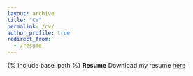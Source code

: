 ```yaml
---
layout: archive
title: "CV"
permalink: /cv/
author_profile: true
redirect_from:
  - /resume
---
```


{% include base_path %}
**Resume**
Download my resume [here](https://drive.google.com/file/d/0B8tL-xiEN4WweG5xaDNyZWs2UTA/view?usp=sharing)
